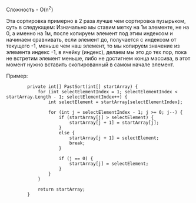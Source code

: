Сложность - O(n<sup>2</sup>)

Эта сортировка примерно в 2 раза лучше чем сортировка пузырьком, суть в следующем:
Изначально мы ставим метку на 1м элементе, не на 0, а именно на 1м, после копируем элемент под этим индексом и начинаем сравнивать, если элемент до, получается с индексом от текущего -1, меньше чем наш элемент, то мы копируем значение из элемента индекс -1, в ячейку (индекс), делаем мы это до тех пор, пока не встретим элемент меньше, либо не достигнем конца массива, в этот момент нужно вставить скопированный в самом начале элемент.

Пример:
```Csharp
        private int[] PastSort(int[] startArray) {
            for (int selectElementIndex = 1; selectElementIndex < startArray.Length - 1; selectElementIndex++) {
                int selectElement = startArray[selectElementIndex];

                for (int j = selectElementIndex - 1; j >= 0; j--) {
                    if (startArray[j] > selectElement) {
                        startArray[j + 1] = startArray[j];
                    }
                    else {
                        startArray[j + 1] = selectElement;
                        break;
                    }

                    if (j == 0) {
                        startArray[j] = selectElement;
                    }
                }
            }

            return startArray;
        }
```